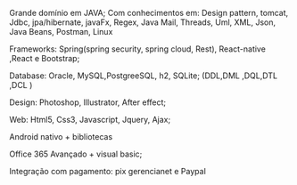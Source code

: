 Grande domínio em JAVA;
Com conhecimentos em:
Design pattern, tomcat, Jdbc, jpa/hibernate, javaFx, Regex, Java Mail, Threads, Uml, XML, Json, Java Beans, Postman, Linux

Frameworks: Spring(spring security, spring cloud, Rest), React-native ,React e Bootstrap;

Database: Oracle, MySQL,PostgreeSQL, h2, SQLite; (DDL,DML ,DQL,DTL ,DCL )

Design: Photoshop, Illustrator, After effect;

Web: Html5, Css3, Javascript, Jquery, Ajax;

Android nativo + bibliotecas

Office 365 Avançado + visual basic;

Integração com pagamento: pix gerencianet e Paypal
